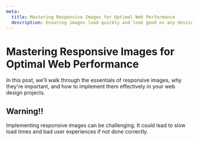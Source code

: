 ```yaml
---
meta:
  title: Mastering Responsive Images for Optimal Web Performance
  description: Ensuring images load quickly and look good on any device is crucial
---
```


# Mastering Responsive Images for Optimal Web Performance

In this post, we'll walk through the essentials of responsive images, why they're important, and how to implement them effectively in your web design projects.

## Warning!!

Implementing responsive images can be challenging. It could lead to slow load times and bad user experiences if not done correctly.

